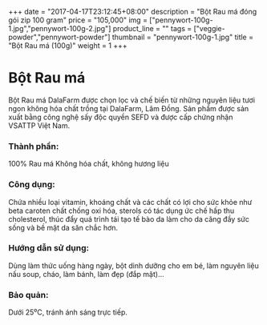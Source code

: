 +++
date = "2017-04-17T23:12:45+08:00"
description = "Bột Rau má đóng gói zip 100 gram"
price = "105,000"
img = ["pennywort-100g-1.jpg","pennywort-100g-2.jpg"]
product_line = ""
tags = ["veggie-powder","pennywort-powder"]
thumbnail = "pennywort-100g-1.jpg"
title = "Bột Rau má (100g)"
weight = 1
+++

# Bột Rau má

Bột Rau má DalaFarm được chọn lọc và chế biến từ những nguyên liệu 
tươi ngon không hóa chất trồng tại DalaFarm, Lâm Đồng. Sản phẩm được 
sản xuất bằng công nghệ sấy độc quyền SEFD và được cấp chứng nhận 
VSATTP Việt Nam.

### Thành phần: 
100% Rau má
Không hóa chất, không hương liệu

### Công dụng: 
Chứa nhiều loại vitamin, khoáng chất
và các chất có lợi cho sức khỏe như 
beta caroten  chất chống oxi hóa, 
sterols có tác dụng ức chế hấp thu 
cholesterol, thúc đẩy quá trình tái 
tạo tế bào da làm cho da căng đầy 
sức sống và bề mặt da săn chắc hơn.

### Hướng dẫn sử dụng:  
Dùng làm thức uống hàng ngày, 
bột dinh dưỡng cho em bé, làm 
nguyên liệu nấu soup, cháo, làm 
bánh, làm đẹp (đắp mặt)…

### Bảo quản: 
Dưới 25⁰C, tránh ánh sáng trực tiếp.


